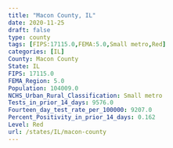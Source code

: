 ```yaml
---
title: "Macon County, IL"
date: 2020-11-25
draft: false
type: county
tags: [FIPS:17115.0,FEMA:5.0,Small metro,Red]
categories: [IL]
County: Macon County
State: IL
FIPS: 17115.0
FEMA_Region: 5.0
Population: 104009.0
NCHS_Urban_Rural_Classification: Small metro
Tests_in_prior_14_days: 9576.0
Fourteen_day_test_rate_per_100000: 9207.0
Percent_Positivity_in_prior_14_days: 0.162
Level: Red
url: /states/IL/macon-county
---
```



